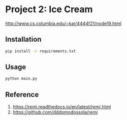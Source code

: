 # Project 2: Ice Cream

http://www.cs.columbia.edu/~kar/4444f21/node19.html

## Installation

```bash
pip install -r requirements.txt
```

## Usage

```bash
python main.py
```

## Reference

1. https://remi.readthedocs.io/en/latest/remi.html
1. https://github.com/dddomodossola/remi
